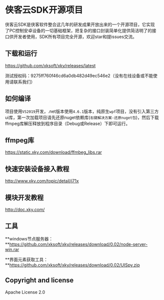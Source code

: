 # 侠客云SDK开源项目
侠客云SDK是侠客软件整合这几年的研发成果开放出来的一个开源项目，它实现了PC控制安卓设备的一切基础框架，把复杂的接口封装简单化提供简洁明了的接口供开发者使用，SDK所有项目完全开源，欢迎star和提issues交流。

## 下载和运行
https://github.com/xksoft/xky/releases/latest


测试授权码：9275ff760f46cd6a0db482d49ec546e2（没有在线设备或不能使用请联系我们）


## 如何编译
  
项目使用`VS2019`开发，.net版本使用`4.6.1`版本，纯原生`wpf`项目，没有引入第三方ui库，第一次加载项目请先还原nuget依赖库(`右键解决方案-还原nuget包`)，然后下载ffmpeg库解压释放到程序目录（Debug或Release）下即可运行。


## ffmpeg库
https://static.xky.com/download/ffmbeg_libs.rar


## 快速安装设备接入教程
http://www.xky.com/topic/detail/j71x


## 模块开发教程
http://doc.xky.com/


## 工具

**windows节点服务器：**https://github.com/xksoft/xky/releases/download/0.02/node-server-win.rar

**界面元素获取工具：**https://github.com/xksoft/xky/releases/download/0.02/UISpy.zip


## Copyright and license

Apache License 2.0

